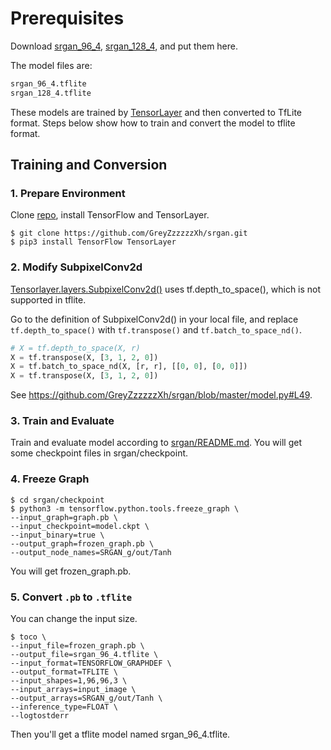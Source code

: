 # Prerequisites

Download 
[srgan_96_4](https://drive.google.com/file/d/1WLbsFWhlSWF2FPFSwu5e7WkpXvzv2TYc/view?usp=sharing),
[srgan_128_4](https://drive.google.com/file/d/1aZwhsLeXIEW4P62ncoDZ9dpsdaqG8Oym/view?usp=sharing),
and put them here.

The model files are:

```txt
srgan_96_4.tflite
srgan_128_4.tflite
```

These models are trained by [TensorLayer](https://github.com/tensorlayer/tensorlayer) and then converted to TfLite format. Steps below show how to train and convert the model to tflite format.

## Training and Conversion

### 1. Prepare Environment

Clone [repo](https://github.com/GreyZzzzzzXh/srgan), install TensorFlow and TensorLayer.

```
$ git clone https://github.com/GreyZzzzzzXh/srgan.git
$ pip3 install TensorFlow TensorLayer
```

### 2. Modify SubpixelConv2d

[Tensorlayer.layers.SubpixelConv2d()](https://github.com/tensorlayer/tensorlayer/blob/master/tensorlayer/layers/convolution/super_resolution.py#L114) uses tf.depth_to_space(), which is not supported in tflite. 

Go to the definition of SubpixelConv2d() in your local file, and replace `tf.depth_to_space()` with `tf.transpose()` and `tf.batch_to_space_nd()`.

```py
# X = tf.depth_to_space(X, r)
X = tf.transpose(X, [3, 1, 2, 0])
X = tf.batch_to_space_nd(X, [r, r], [[0, 0], [0, 0]])
X = tf.transpose(X, [3, 1, 2, 0])
```

See https://github.com/GreyZzzzzzXh/srgan/blob/master/model.py#L49.

### 3. Train and Evaluate 

Train and evaluate model according to [srgan/README.md](https://github.com/GreyZzzzzzXh/srgan/blob/master/README.md). You will get some checkpoint files in srgan/checkpoint.

### 4. Freeze Graph

```
$ cd srgan/checkpoint
$ python3 -m tensorflow.python.tools.freeze_graph \
--input_graph=graph.pb \
--input_checkpoint=model.ckpt \
--input_binary=true \
--output_graph=frozen_graph.pb \
--output_node_names=SRGAN_g/out/Tanh
```
You will get frozen_graph.pb.

### 5. Convert `.pb` to `.tflite`

You can change the input size.

```
$ toco \
--input_file=frozen_graph.pb \
--output_file=srgan_96_4.tflite \
--input_format=TENSORFLOW_GRAPHDEF \
--output_format=TFLITE \
--input_shapes=1,96,96,3 \
--input_arrays=input_image \
--output_arrays=SRGAN_g/out/Tanh \
--inference_type=FLOAT \
--logtostderr
```

Then you'll get a tflite model named srgan_96_4.tflite.